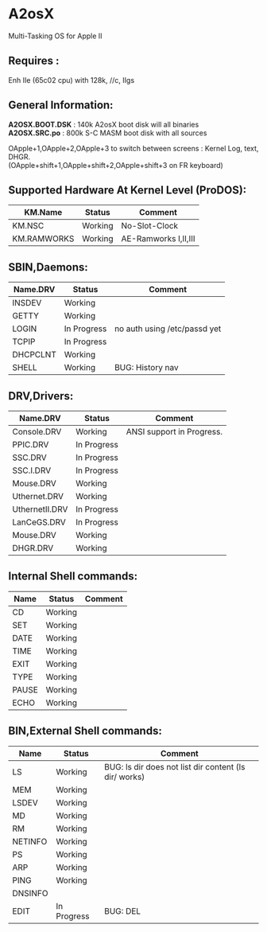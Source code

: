 # A2osX
Multi-Tasking OS for Apple II
## Requires :
Enh IIe (65c02 cpu) with 128k, //c, IIgs
## General Information:
**A2OSX.BOOT.DSK** : 140k A2osX boot disk will all binaries  
**A2OSX.SRC.po** : 800k S-C MASM boot disk with all sources  
  
OApple+1,OApple+2,OApple+3 to switch between screens : Kernel Log, text, DHGR.  
(OApple+shift+1,OApple+shift+2,OApple+shift+3 on FR keyboard)  
  
## Supported Hardware At Kernel Level (ProDOS):
| KM.Name | Status | Comment |
| ------- | ------ | ------- |
| KM.NSC | Working | No-Slot-Clock |
| KM.RAMWORKS | Working | AE-Ramworks I,II,III |
  
## SBIN,Daemons:  
| Name.DRV | Status | Comment |
| -------- | ------ | ------- |
| INSDEV | Working | |
| GETTY | Working | |
| LOGIN | In Progress | no auth using /etc/passd yet |
| TCPIP | In Progress | |
| DHCPCLNT | Working | |
| SHELL | Working | BUG: History nav|
  
## DRV,Drivers:  
| Name.DRV | Status | Comment |
| -------- | ------ | ------- |
| Console.DRV | Working | ANSI support in Progress. |
| PPIC.DRV | In Progress | |
| SSC.DRV | In Progress | |
| SSC.I.DRV | In Progress | |
| Mouse.DRV | Working | |
| Uthernet.DRV | Working | |
| UthernetII.DRV | In Progress | |
| LanCeGS.DRV | In Progress | |
| Mouse.DRV | Working | |
| DHGR.DRV | Working | |
  
## Internal Shell commands:  
| Name | Status | Comment |
| ---- | ------ | ------- |
| CD | Working | |
| SET | Working  | |
| DATE | Working  | |
| TIME | Working  | |
| EXIT | Working  | |
| TYPE | Working  | |
| PAUSE | Working | |
| ECHO | Working | |
  
## BIN,External Shell commands:  
| Name | Status | Comment |
| ---- | ------ | ------- |
| LS | Working  | BUG: ls dir does not list dir content (ls dir/ works) |
| MEM | Working  | |
| LSDEV | Working | |
| MD | Working  | |
| RM | Working | |
| NETINFO | Working  | |
| PS | Working  | |
| ARP | Working  | |
| PING | Working | |
| DNSINFO | | |
| EDIT | In Progress | BUG: DEL |
  
